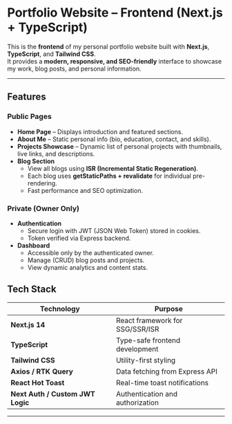 # Portfolio Website – Frontend (Next.js + TypeScript)

This is the **frontend** of my personal portfolio website built with **Next.js**, **TypeScript**, and **Tailwind CSS**.  
It provides a **modern, responsive, and SEO-friendly** interface to showcase my work, blog posts, and personal information.

---

##  Features

### Public Pages
- **Home Page** – Displays introduction and featured sections.
- **About Me** – Static personal info (bio, education, contact, and skills).
- **Projects Showcase** – Dynamic list of personal projects with thumbnails, live links, and descriptions.
- **Blog Section**
  - View all blogs using **ISR (Incremental Static Regeneration)**.
  - Each blog uses **getStaticPaths + revalidate** for individual pre-rendering.
  - Fast performance and SEO optimization.

###  Private (Owner Only)
- **Authentication**
  - Secure login with JWT (JSON Web Token) stored in cookies.
  - Token verified via Express backend.
- **Dashboard**
  - Accessible only by the authenticated owner.
  - Manage (CRUD) blog posts and projects.
  - View dynamic analytics and content stats.


##  Tech Stack

| Technology | Purpose |
|-------------|----------|
| **Next.js 14** | React framework for SSG/SSR/ISR |
| **TypeScript** | Type-safe frontend development |
| **Tailwind CSS** | Utility-first styling |
| **Axios / RTK Query** | Data fetching from Express API |
| **React Hot Toast** | Real-time toast notifications |
| **Next Auth / Custom JWT Logic** | Authentication and authorization |

---

